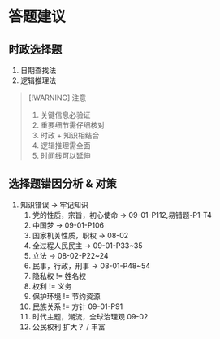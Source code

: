 # 答题建议
## 时政选择题

1. 日期查找法
2. 逻辑推理法

> [!WARNING] 注意
> 1. 关键信息必验证
> 2. 重要细节需仔细核对
> 3. 时政 + 知识相结合
> 4. 逻辑推理需全面
> 5. 时间线可以延伸

## 选择题错因分析 & 对策

1. 知识错误 -> 牢记知识
	1. 党的性质，宗旨，初心使命 -> 09-01-P112,易错题-P1-T4
	2. 中国梦 -> 09-01-P106
	3. 国家机关性质，职权 -> 08-02
	4. 全过程人民民主 -> 09-01-P33~35
	5. 立法 -> 08-02-P22~24
	6. 民事，行政，刑事 -> 08-01-P48~54
	7. 隐私权 != 姓名权
	8. 权利 != 义务
	9. 保护环境 != 节约资源
	10. 民族关系 != 方针 09-01-P91
	11. 时代主题，潮流，全球治理观 09-02
	12. 公民权利 扩大？ / 丰富